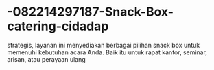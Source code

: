 # -082214297187-Snack-Box-catering-cidadap
strategis, layanan ini menyediakan berbagai pilihan snack box untuk memenuhi kebutuhan acara Anda. Baik itu untuk rapat kantor, seminar, arisan, atau perayaan ulang 
